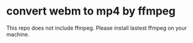 # convert webm to mp4 by ffmpeg

This repo does not include ffmpeg. Please install lastest ffmpeg on your machine.
